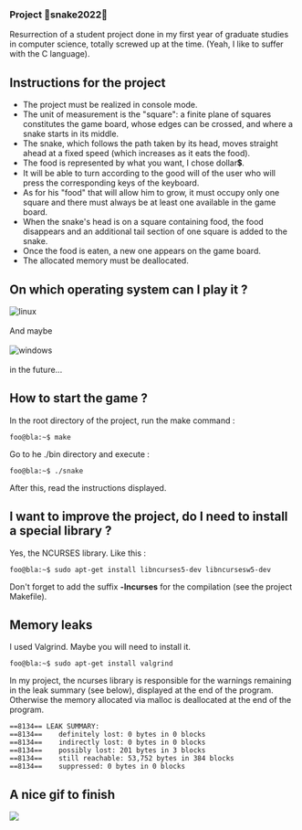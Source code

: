### Project 🐍**snake2022**🐍

Resurrection of a student project done in my first year of graduate studies in computer science, totally screwed up at the time.
(Yeah, I like to suffer with the C language).

## Instructions for the project
- The project must be realized in console mode.
- The unit of measurement is the "square": a finite plane of squares constitutes the game board, whose edges can be crossed, and where a snake starts in its middle.
- The snake, which follows the path taken by its head, moves straight ahead at a fixed speed (which increases as it eats the food).
- The food is represented by what you want, I chose dollar💲.
- It will be able to turn according to the good will of the user who will press the corresponding keys of the keyboard.
- As for his "food" that will allow him to grow, it must occupy only one square and there must always be at least one available in the game board.
- When the snake's head is on a square containing food, the food disappears and an additional tail section of one square is added to the snake.
- Once the food is eaten, a new one appears on the game board.
- The allocated memory must be deallocated.

## On which operating system can I play it ?
<img align="left" alt="linux" src="https://img.shields.io/badge/Linux-FCC624?style=for-the-badge&logo=linux&logoColor=black"/>
<br><br/>
And maybe
<br><br/>
<img align="left" alt="windows" src="https://img.shields.io/badge/Windows-0078D6?style=for-the-badge&logo=windows&logoColor=white"/>
<br/><br/>
in the future...

## How to start the game ?
In the root directory of the project, run the make command :
```console
foo@bla:~$ make
```
Go to he ./bin directory and execute :
```console
foo@bla:~$ ./snake
```
After this, read the instructions displayed.

## I want to improve the project, do I need to install a special library ?
Yes, the NCURSES library. Like this :
```
foo@bla:~$ sudo apt-get install libncurses5-dev libncursesw5-dev
```
Don't forget to add the suffix **-lncurses** for the compilation (see the project Makefile).

## Memory leaks
I used Valgrind. Maybe you will need to install it.
```
foo@bla:~$ sudo apt-get install valgrind
```
In my project, the ncurses library is responsible for the warnings remaining in the leak summary (see below), displayed at the end of the program. Otherwise the memory allocated via malloc is deallocated at the end of the program.
```console
==8134== LEAK SUMMARY:
==8134==    definitely lost: 0 bytes in 0 blocks
==8134==    indirectly lost: 0 bytes in 0 blocks
==8134==    possibly lost: 201 bytes in 3 blocks
==8134==    still reachable: 53,752 bytes in 384 blocks
==8134==    suppressed: 0 bytes in 0 blocks
```

## A nice gif to finish
![](https://github.com/niikkos/snake2022/blob/main/doc/snake2022.gif)